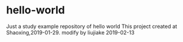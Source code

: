 # hello-world
Just a study example repository of hello world
This project created at Shaoxing,2019-01-29.
modify by liujiake 2019-02-13
